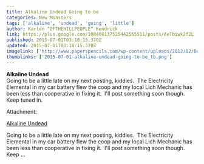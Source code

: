 ```yaml
---
title: Alkaline Undead Going to be
categories: New Monsters
tags: ['alkaline', 'undead', 'going', 'little']
author: Karlen “OFTHEHILLPEOPLE” Kendrick
link: https://plus.google.com/108408137525442565511/posts/AeTbiwk2f2L
published: 2015-07-01T03:18:15.370Z
updated: 2015-07-01T03:18:15.370Z
imagelink: ['http://www.paperspencils.com/wp-content/uploads/2012/02/Dark-Art_death_lich.jpg']
thumblinks: ['2015-07-01-alkaline-undead-going-to-be_tb.png']
---
```


<b>Alkaline Undead</b><br />Going to be a little late on my next posting, kiddies.  The Electricity Elemental in my car battery flew the coop and my local Lich Mechanic has been less than cooperative in fixing it.  I&#39;ll post something soon though. Keep tuned in.


Attachment:

<a href='http://diceanddungeoneering.blogspot.com/2015/06/alkaline-undead.html'>Alkaline Undead</a>


Going to be a little late on my next posting, kiddies.  The Electricity Elemental in my car battery flew the coop and my local Lich Mechanic has been less than cooperative in fixing it.  I'll post something soon though. Keep ...